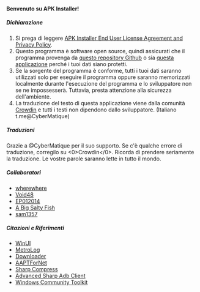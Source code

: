 #### Benvenuto su APK Installer!

##### Dichiarazione
1. Si prega di leggere [APK Installer End User License Agreement and Privacy Policy](https://github.com/Paving-Base/APK-Installer/blob/main/Privacy.md).
2. Questo programma è software open source, quindi assicurati che il programma provenga da [questo repository Github](https://github.com/Paving-Base/APK-Installer) o sia [questa applicazione](https://apps.microsoft.com/store/detail/9P2JFQ43FPPG) perché i tuoi dati siano protetti.
3. Se la sorgente del programma è conforme, tutti i tuoi dati saranno utilizzati solo per eseguire il programma oppure saranno memorizzati localmente durante l'esecuzione del programma e lo sviluppatore non se ne impossesserà. Tuttavia, presta attenzione alla sicurezza dell'ambiente.
4. La traduzione del testo di questa applicazione viene dalla comunità [Crowdin](https://crowdin.com/project/APKInstaller "Crowdin") e tutti i testi non dipendono dallo sviluppatore. (Italiano t.me@CyberMatique)

##### Traduzioni
Grazie a @CyberMatique per il suo supporto. Se c'è qualche errore di  traduzione, corregilo su <0>Crowdin</0>. Ricorda di prendere seriamente la traduzione. Le vostre parole saranno lette in tutto il mondo.

##### Collaboratori
- [wherewhere](https://github.com/wherewhere)
- [Void48](https://github.com/Void48)
- [EP012014](https://github.com/EP012014)
- [A Big Salty Fish](https://github.com/bigsaltyfishes)
- [sam1357](https://github.com/sam1357)

##### Citazioni e Riferimenti
- [WinUI](https://github.com/microsoft/microsoft-ui-xaml "WinUI")
- [MetroLog](https://github.com/roubachof/MetroLog "MetroLog")
- [Downloader](https://github.com/bezzad/Downloader "Downloader")
- [AAPTForNet](https://github.com/canheo136/QuickLook.Plugin.ApkViewer "AAPTForNet")
- [Sharp Compress](https://github.com/adamhathcock/sharpcompress "Sharp Compress")
- [Advanced Sharp Adb Client](https://github.com/yungd1plomat/AdvancedSharpAdbClient "Advanced Sharp Adb Client")
- [Windows Community Toolkit](https://github.com/CommunityToolkit/WindowsCommunityToolkit "Windows Community Toolkit")